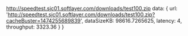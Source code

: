 http://speedtest.sjc01.softlayer.com/downloads/test100.zip
  data: 
   { url: 'http://speedtest.sjc01.softlayer.com/downloads/test100.zip?cacheBuster=1474255689839',
     dataSizeKB: 98616.7265625,
     latency: 4,
     throughput: 3323.36 } }

